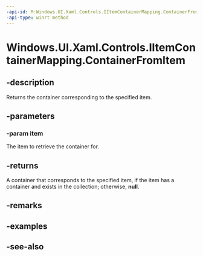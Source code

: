 ```yaml
---
-api-id: M:Windows.UI.Xaml.Controls.IItemContainerMapping.ContainerFromItem(System.Object)
-api-type: winrt method
---
```


<!-- Method syntax
public Windows.UI.Xaml.DependencyObject ContainerFromItem(System.Object item)
-->

# Windows.UI.Xaml.Controls.IItemContainerMapping.ContainerFromItem

## -description
Returns the container corresponding to the specified item.



## -parameters
### -param item
The item to retrieve the container for.

## -returns
A container that corresponds to the specified item, if the item has a container and exists in the collection; otherwise, **null**.

## -remarks

## -examples

## -see-also
